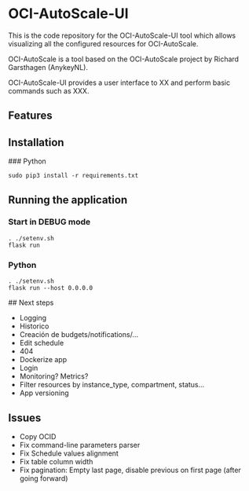 # OCI-AutoScale-UI

This is the code repository for the OCI-AutoScale-UI tool which allows visualizing all the configured resources for OCI-AutoScale.

OCI-AutoScale is a tool based on the OCI-AutoScale project by Richard Garsthagen (AnykeyNL).

OCI-AutoScale-UI provides a user interface to XX and perform basic commands such as XXX.

## Features

## Installation

### Python
```
sudo pip3 install -r requirements.txt
```

## Running the application

### Start in DEBUG mode
```
. ./setenv.sh
flask run
```

### Python
```
. ./setenv.sh
flask run --host 0.0.0.0
```

## Next steps
- Logging
- Historico
- Creación de budgets/notifications/...
- Edit schedule
- 404
- Dockerize app
- Login
- Monitoring? Metrics?
- Filter resources by instance_type, compartment, status...
- App versioning

## Issues
- Copy OCID
- Fix command-line parameters parser
- Fix Schedule values alignment
- Fix table column width
- Fix pagination: Empty last page, disable previous on first page (after going forward)